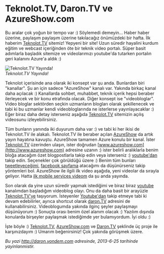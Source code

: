 # Teknolot.TV, Daron.TV ve AzureShow.com 

Bu aralar çok yoğun bir tempo var :) Söylemedi demeyin... Haber haber
üzerine, paylaşım paylaşım üzerine takılacağız önümüzdeki bir hafta. İlk
haberim [Teknolot.TV](http://www.teknolot.tv) sitemiz! Yepyeni bir site!
Uzun süredir hayalini kurdum eğitim ve webcast içeriğinden öte bir
teknik video portalı. Süper basit adımlarla başladık sitemize ve
videolarımızı youtube'da tutarken portalın geri kalanını Azure'a aldık
:)

![Teknolot.TV
Yayında!](media/TeknolotTV_DaronTV_ve_AzureShowCom/teknolot.png)\
*Teknolot.TV Yayında!*

Teknolot içerisinde ana olarak iki konsept var şu anda. Bunlardan biri
"kanallar". Şu an için sadece "AzureShow" kanalı var. Yakında birkaç
kanal daha açılacak :) Kanallarda sohbet, muhabbet, teknik içerik hepsi
beraber ilerleyecek ve bir konu etrafında olacak. Diğer konsept ise
"videobloglar". Video bloglar sektörden seçkin uzmanların blogları
olarak şekillenecek ve tabi ki bu uzmanlar kendi videobloglarında ne
isterlerse yayınlayacaklar :) Eğer biraz daha detay isterseniz aşağıda
[Teknolot.TV](http://www.teknolot.tv) sitemizin açılış videosunu
izleyebilirsiniz.

Tüm bunların yanında iki duyurum daha var :) ve tabi ki her ikisi de
Teknolot.TV ile alakalı. Teknolot.TV ile beraber açılan
[AzureShow](http://www.azureshow.com) da artık yayın hayatına kavuştu.
AzureShow tamamen Azure konulu bir kanal. İster
[Teknolot.TV](http://www.teknolot.tv) üzerinden ulaşın, ister doğrudan
[www.azureshow.com](http://www.azureshow.com) adresine uzanın :) ister
belirli aralıklarla benim bloğa atacağım özet blogpostlarla takip edin
veya isterseniz :)
[youtube'dan](http://www.youtube.com/user/daronyondem/videos?tag_id=UC7oYHShBoL7srrAVGMXWK0A.3.azureshow&sort=dd&shelf_index=0&view=46)
takip edin. Seçenekler çok görüldüğü üzere :) Benim tüm bunları
[tweetleyeceğimi](www.twitter.com/daronyondem), [facebook
sayfama](https://www.facebook.com/daronyoendem) atacağımı da
düşünürseniz takip yöntemleri bol. AzureShow ile ilgili ilk video
aşağıda, yeni videolar da sırayla geliyor. Hatta [ilk mobile services
videom](http://teknolot.tv/azure-mobile-services-giris/) da şu anda
yayında.

Son olarak da yine uzun süredir yapmak istediğimi ve biraz biraz
[youtube](www.youtube.com/user/daronyondem) kanalımdan başladığım
videoblog olayı. Onu da daha basit bir arayüzle
[Teknolot.TV'ye](http://teknolot.tv/stream/bloglar/daronyondem/)
taşıyorum. İsteyenler
[Youtube'dan](http://www.youtube.com/user/daronyondem) takip etmeye tabi
ki devam edebilirler, ayrıca shortcut olarak [daron.TV](http://daron.tv)
adresini de kullanabilirsiniz. Videoblogumda yakında ilginç şeyler
paylaşmayı düşünüyorum :) Sonuçta orası benim özel alanım olacak :)
Yazılım dışında konularda birşeyler paylaşmak istediğimde yer
bulamıyordum. İyi oldu :)

İşte böyle :) [Teknolot.TV](http://teknolot.tv),
[AzureShow.com](http://www.azureshow.com) ve [Daron.TV](http://daron.tv)
şeklinde üç proje ile karşınızdayım :) Umarım beğenirsiniz! Çok yakında
görüşmek üzere.


*Bu yazi http://daron.yondem.com adresinde, 2013-6-25 tarihinde yayinlanmistir.*